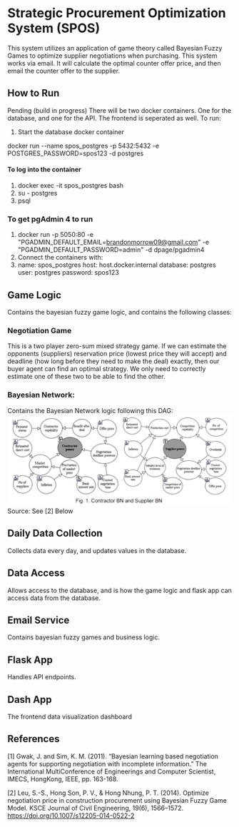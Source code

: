 # Strategic Procurement Optimization System (SPOS)

This system utilizes an application of game theory called Bayesian Fuzzy Games to optimize supplier negotiations when purchasing. This system works via email. It will calculate the optimal counter offer price, and then email the counter offer to the supplier. 

## How to Run
Pending (build in progress)
There will be two docker containers. One for the database, and one for the API. The frontend is seperated as well. To run:

1. Start the database docker container

docker run --name spos_postgres -p 5432:5432 -e POSTGRES_PASSWORD=spos123 -d postgres


#### To log into the container
1. docker exec -it spos_postgres bash
2. su - postgres
3. psql

### To get pgAdmin 4 to run
1. docker run -p 5050:80 -e "PGADMIN_DEFAULT_EMAIL=brandonmorrow09@gmail.com" -e "PGADMIN_DEFAULT_PASSWORD=admin" -d dpage/pgadmin4
2. Connect the containers with:
3. name: spos_postgres
host: host.docker.internal
database: postgres
user: postgres
password: spos123

##  Game Logic 
Contains the bayesian fuzzy game logic, and contains the following classes:
### Negotiation Game <br>
This is a two player zero-sum mixed strategy game. If we can estimate the opponents (suppliers) reservation price (lowest price they will accept) and deadline (how long before they need to make the deal) exactly, then our buyer agent can find an optimal strategy. We only need to correctly estimate one of these two to be able to find the other.  


### Bayesian Network: <br>
Contains the Bayesian Network logic following this DAG: <br>
<img src="Networks.png" alt="network" width="600"/> <br>
Source: See [2] Below


## Daily Data Collection
Collects data every day, and updates values in the database. 

## Data Access
Allows access to the database, and is how the game logic and flask app can access data from the database. 

##  Email Service
Contains bayesian fuzzy games and business logic. 

## Flask App 
Handles API endpoints. 

## Dash App
The frontend data visualization dashboard

## References
[1] Gwak, J. and Sim, K. M. (2011). “Bayesian learning based negotiation
agents for supporting negotiation with incomplete information.” The
International MultiConference of Engineerings and Computer
Scientist, IMECS, HongKong, IEEE, pp. 163-168.


[2] Leu, S.-S., Hong Son, P. V., & Hong Nhung, P. T. (2014). Optimize negotiation price in
construction procurement using Bayesian Fuzzy Game Model. KSCE Journal of Civil
Engineering, 19(6), 1566–1572. https://doi.org/10.1007/s12205-014-0522-2
 